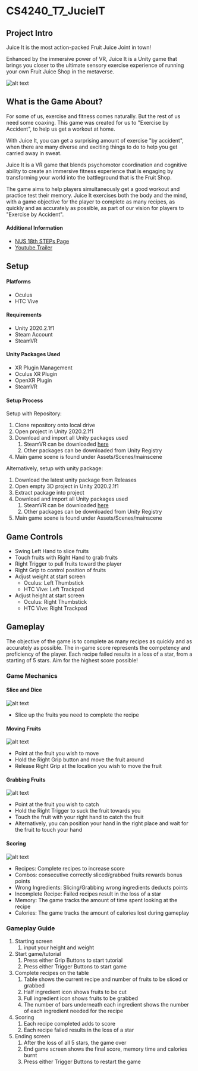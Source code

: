 # CS4240_T7_JucieIT

## Project Intro
Juice It is the most action-packed Fruit Juice Joint in town!  

Enhanced by the immersive power of VR, Juice It is a Unity game that 
brings you closer to the ultimate sensory exercise experience of 
running your own Fruit Juice Shop in the metaverse.

![alt text](Images/Poster_landscape.png)

## What is the Game About?
For some of us, exercise and fitness comes naturally. But the rest of
us need some coaxing. This game was created for us to "Exercise by
Accident", to help us get a workout at home. 

With Juice It, you can get a surprising amount of exercise "by
accident", when there are many diverse and exciting things
to do to help you get carried away in sweat. 

Juice It is a VR game that blends psychomotor coordination and
cognitive ability to create an immersive fitness experience that is
engaging by transforming your world into the battleground that
is the Fruit Shop.

The game aims to help players simultaneously
get a good workout and practice test their memory. Juice It exercises
both the body and the mind, with a game objective for the player to complete as
many recipes, as quickly and as accurately as possible, as part of our vision for 
players to "Exercise by Accident".

#### Additional Information 
* [NUS 18th STEPs Page](https://uvents.nus.edu.sg/event/20th-steps/module/CS4240/project/7)
* [Youtube Trailer](https://youtu.be/iJCVowHiigQ)

## Setup

#### Platforms
* Oculus
* HTC Vive

#### Requirements
* Unity 2020.2.1f1
* Steam Account
* SteamVR

#### Unity Packages Used
* XR Plugin Management
* Oculus XR Plugin
* OpenXR Plugin
* SteamVR

#### Setup Process
Setup with Repository:
1. Clone repository onto local drive
2. Open project in Unity 2020.2.1f1
3. Download and import all Unity packages used
   1. SteamVR can be downloaded [here](https://assetstore.unity.com/packages/tools/integration/steamvr-plugin-32647)
   2. Other packages can be downloaded from Unity Registry
4. Main game scene is found under Assets/Scenes/mainscene

Alternatively, setup with unity package:
1. Download the latest unity package from Releases
2. Open empty 3D project in Unity 2020.2.1f1
3. Extract package into project
4. Download and import all Unity packages used
   1. SteamVR can be downloaded [here](https://assetstore.unity.com/packages/tools/integration/steamvr-plugin-32647)
   2. Other packages can be downloaded from Unity Registry
5. Main game scene is found under Assets/Scenes/mainscene

## Game Controls
* Swing Left Hand to slice fruits
* Touch fruits with Right Hand to grab fruits
* Right Trigger to pull fruits toward the player
* Right Grip to control position of fruits
* Adjust weight at start screen
  * Oculus: Left Thumbstick
  * HTC Vive: Left Trackpad
* Adjust height at start screen
  * Oculus: Right Thumbstick
  * HTC Vive: Right Trackpad

## Gameplay
The objective of the game is to complete as many recipes as quickly
and as accurately as possible. 
The in-game score represents the competency and proficiency of the player.
Each recipe failed results in a loss of a star, from a starting of 5 stars.
Aim for the highest score possible!

### Game Mechanics
#### Slice and Dice
![alt text](Images/slicing.gif)
* Slice up the fruits you need to complete the recipe

#### Moving Fruits
![alt text](Images/moving.gif)
* Point at the fruit you wish to move
* Hold the Right Grip button and move the fruit around
* Release Right Grip at the location you wish to move the fruit

#### Grabbing Fruits
![alt text](Images/sucking.gif)
* Point at the fruit you wish to catch 
* Hold the Right Trigger to suck the fruit towards you
* Touch the fruit with your right hand to catch the fruit 
* Alternatively, you can position your hand in the right place and wait for the fruit to touch your hand

#### Scoring
![alt text](Images/score.jpg)
* Recipes: Complete recipes to increase score
* Combos: consecutive correctly sliced/grabbed fruits rewards bonus points
* Wrong Ingredients: Slicing/Grabbing wrong ingredients deducts points
* Incomplete Recipe: Failed recipes result in the loss of a star
* Memory: The game tracks the amount of time spent looking at the recipe
* Calories: The game tracks the amount of calories lost during gameplay

### Gameplay Guide
1. Starting screen
   1. input your height and weight
2. Start game/tutorial
   1. Press either Grip Buttons to start tutorial
   2. Press either Trigger Buttons to start game
3. Complete recipes on the table
   1. Table shows the current recipe and number of fruits to be sliced or grabbed
   2. Half ingredient icon shows fruits to be cut
   3. Full ingredient icon shows fruits to be grabbed
   4. The number of bars underneath each ingredient shows the number of each ingredient needed for the recipe
4. Scoring
   1. Each recipe completed adds to score
   2. Each recipe failed results in the loss of a star
5. Ending screen
   1. After the loss of all 5 stars, the game over
   2. End game screen shows the final score, memory time and calories burnt
   3. Press either Trigger Buttons to restart the game
